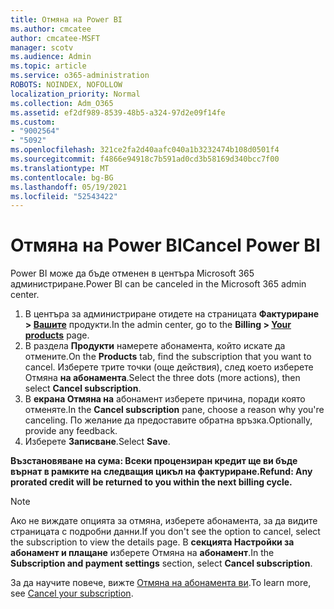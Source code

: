 ```yaml
---
title: Отмяна на Power BI
ms.author: cmcatee
author: cmcatee-MSFT
manager: scotv
ms.audience: Admin
ms.topic: article
ms.service: o365-administration
ROBOTS: NOINDEX, NOFOLLOW
localization_priority: Normal
ms.collection: Adm_O365
ms.assetid: ef2df989-8539-48b5-a324-97d2e09f14fe
ms.custom:
- "9002564"
- "5092"
ms.openlocfilehash: 321ce2fa2d40aafc040a1b3232474b108d0501f4
ms.sourcegitcommit: f4866e94918c7b591ad0cd3b58169d340bcc7f00
ms.translationtype: MT
ms.contentlocale: bg-BG
ms.lasthandoff: 05/19/2021
ms.locfileid: "52543422"
---
```

# <a name="cancel-power-bi"></a><span data-ttu-id="037a6-102">Отмяна на Power BI</span><span class="sxs-lookup"><span data-stu-id="037a6-102">Cancel Power BI</span></span>

<span data-ttu-id="037a6-103">Power BI може да бъде отменен в центъра Microsoft 365 администриране.</span><span class="sxs-lookup"><span data-stu-id="037a6-103">Power BI can be canceled in the Microsoft 365 admin center.</span></span>

1. <span data-ttu-id="037a6-104">В центъра за администриране отидете на страницата **Фактуриране > [Вашите](https://go.microsoft.com/fwlink/p/?linkid=842054)** продукти.</span><span class="sxs-lookup"><span data-stu-id="037a6-104">In the admin center, go to the **Billing > [Your products](https://go.microsoft.com/fwlink/p/?linkid=842054)** page.</span></span>
2. <span data-ttu-id="037a6-105">В раздела **Продукти** намерете абонамента, който искате да отмените.</span><span class="sxs-lookup"><span data-stu-id="037a6-105">On the **Products** tab, find the subscription that you want to cancel.</span></span> <span data-ttu-id="037a6-106">Изберете трите точки (още действия), след което изберете Отмяна **на абонамента**.</span><span class="sxs-lookup"><span data-stu-id="037a6-106">Select the three dots (more actions), then select **Cancel subscription**.</span></span>
3. <span data-ttu-id="037a6-107">В **екрана Отмяна на** абонамент изберете причина, поради която отменяте.</span><span class="sxs-lookup"><span data-stu-id="037a6-107">In the **Cancel subscription** pane, choose a reason why you're canceling.</span></span> <span data-ttu-id="037a6-108">По желание да предоставите обратна връзка.</span><span class="sxs-lookup"><span data-stu-id="037a6-108">Optionally, provide any feedback.</span></span>
4. <span data-ttu-id="037a6-109">Изберете **Записване**.</span><span class="sxs-lookup"><span data-stu-id="037a6-109">Select **Save**.</span></span>

<span data-ttu-id="037a6-110">**Възстановяване на сума: Всеки процензиран кредит ще ви бъде върнат в рамките на следващия цикъл на фактуриране.**</span><span class="sxs-lookup"><span data-stu-id="037a6-110">**Refund: Any prorated credit will be returned to you within the next billing cycle.**</span></span>

> [!NOTE]
> <span data-ttu-id="037a6-111">Ако не виждате опцията за отмяна, изберете абонамента, за да видите страницата с подробни данни.</span><span class="sxs-lookup"><span data-stu-id="037a6-111">If you don't see the option to cancel, select the subscription to view the details page.</span></span> <span data-ttu-id="037a6-112">В **секцията Настройки за абонамент и плащане** изберете Отмяна на **абонамент**.</span><span class="sxs-lookup"><span data-stu-id="037a6-112">In the **Subscription and payment settings** section, select **Cancel subscription**.</span></span>

<span data-ttu-id="037a6-113">За да научите повече, вижте [Отмяна на абонамента ви](/microsoft-365/commerce/subscriptions/cancel-your-subscription).</span><span class="sxs-lookup"><span data-stu-id="037a6-113">To learn more, see [Cancel your subscription](/microsoft-365/commerce/subscriptions/cancel-your-subscription).</span></span>